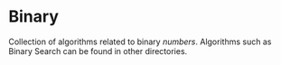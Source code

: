 # Binary

Collection of algorithms related to binary *numbers*. Algorithms such as Binary Search can be found in other directories.